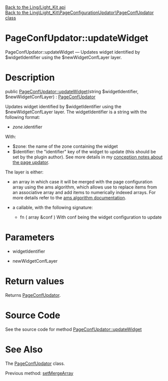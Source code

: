 [Back to the Ling/Light_Kit api](https://github.com/lingtalfi/Light_Kit/blob/master/doc/api/Ling/Light_Kit.md)<br>
[Back to the Ling\Light_Kit\PageConfigurationUpdator\PageConfUpdator class](https://github.com/lingtalfi/Light_Kit/blob/master/doc/api/Ling/Light_Kit/PageConfigurationUpdator/PageConfUpdator.md)


PageConfUpdator::updateWidget
================



PageConfUpdator::updateWidget — Updates widget identified by $widgetIdentifier using the $newWidgetConfLayer layer.




Description
================


public [PageConfUpdator::updateWidget](https://github.com/lingtalfi/Light_Kit/blob/master/doc/api/Ling/Light_Kit/PageConfigurationUpdator/PageConfUpdator/updateWidget.md)(string $widgetIdentifier, $newWidgetConfLayer) : [PageConfUpdator](https://github.com/lingtalfi/Light_Kit/blob/master/doc/api/Ling/Light_Kit/PageConfigurationUpdator/PageConfUpdator.md)




Updates widget identified by $widgetIdentifier using the $newWidgetConfLayer layer.
The widgetIdentifier is a string with the following format:

- $zone.$identifier

With:

- $zone: the name of the zone containing the widget
- $identifier: the "identifier" key of the widget to update (this should be set by the plugin author).
     See more details in my [conception notes about the page updator](https://github.com/lingtalfi/Light_Kit/blob/master/doc/pages/conception-notes.md#page-conf-updator).





The layer is either:

- an array
     in which case it will be merged with the page configuration array using the ams algorithm,
     which allows use to replace items from an associative array and add items to numerically indexed arrays.
     For more details refer to the [ams algorithm documentation](https://github.com/lingtalfi/Bat/blob/master/ArrayTool.md#arraymergereplacerecursive).

- a callable, with the following signature:
     - fn ( array &conf )
     With conf being the widget configuration to update




Parameters
================


- widgetIdentifier

    

- newWidgetConfLayer

    


Return values
================

Returns [PageConfUpdator](https://github.com/lingtalfi/Light_Kit/blob/master/doc/api/Ling/Light_Kit/PageConfigurationUpdator/PageConfUpdator.md).








Source Code
===========
See the source code for method [PageConfUpdator::updateWidget](https://github.com/lingtalfi/Light_Kit/blob/master/PageConfigurationUpdator/PageConfUpdator.php#L134-L138)


See Also
================

The [PageConfUpdator](https://github.com/lingtalfi/Light_Kit/blob/master/doc/api/Ling/Light_Kit/PageConfigurationUpdator/PageConfUpdator.md) class.

Previous method: [setMergeArray](https://github.com/lingtalfi/Light_Kit/blob/master/doc/api/Ling/Light_Kit/PageConfigurationUpdator/PageConfUpdator/setMergeArray.md)<br>

